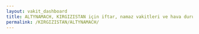 ```yaml
---
layout: vakit_dashboard
title: ALTYNAMACH, KIRGIZISTAN için iftar, namaz vakitleri ve hava durumu - ilçe/eyalet seç
permalink: /KIRGIZISTAN/ALTYNAMACH/
---
```


<script type="text/javascript">
  var GLOBAL_COUNTRY = 'KIRGIZISTAN';
  var GLOBAL_CITY = 'ALTYNAMACH';
  var GLOBAL_STATE = '';
  var lat = 72;
  var lon = 21;
</script>
